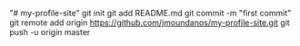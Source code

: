 "# my-profile-site"  git init git add README.md git commit -m "first commit" git remote add origin https://github.com/jmoundanos/my-profile-site.git git push -u origin master

